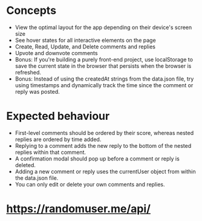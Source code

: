 # Concepts

- View the optimal layout for the app depending on their device's screen size
- See hover states for all interactive elements on the page
- Create, Read, Update, and Delete comments and replies
- Upvote and downvote comments
- Bonus: If you're building a purely front-end project, use localStorage to save the current state in the browser that persists when the browser is refreshed.
- Bonus: Instead of using the createdAt strings from the data.json file, try using timestamps and dynamically track the time since the comment or reply was posted.

# Expected behaviour

- First-level comments should be ordered by their score, whereas nested replies are ordered by time added.
- Replying to a comment adds the new reply to the bottom of the nested replies within that comment.
- A confirmation modal should pop up before a comment or reply is deleted.
- Adding a new comment or reply uses the currentUser object from within the data.json file.
- You can only edit or delete your own comments and replies.

# https://randomuser.me/api/
